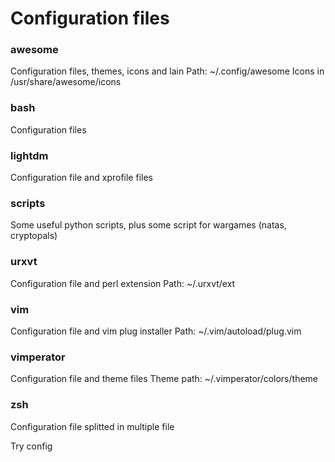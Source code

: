 # Configuration files

### awesome
Configuration files, themes, icons and lain
Path: ~/.config/awesome
Icons in /usr/share/awesome/icons

### bash
Configuration files

### lightdm
Configuration file and xprofile files

### scripts
Some useful python scripts, plus some script for wargames (natas, cryptopals)

### urxvt
Configuration file and perl extension
Path: ~/.urxvt/ext

### vim
Configuration file and vim plug installer
Path: ~/.vim/autoload/plug.vim

### vimperator
Configuration file and theme files
Theme path: ~/.vimperator/colors/theme

### zsh
Configuration file splitted in multiple file


Try config
